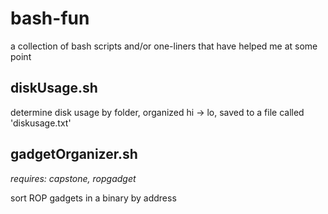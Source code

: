 # bash-fun
a collection of bash scripts and/or one-liners that have helped me at some point

## diskUsage.sh
determine disk usage by folder, organized hi -> lo, saved to a file called 'diskusage.txt'

## gadgetOrganizer.sh
*requires: capstone, ropgadget*

sort ROP gadgets in a binary by address
